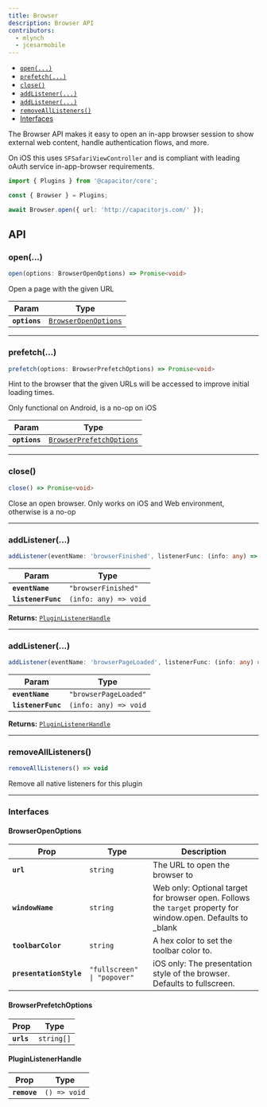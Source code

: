 ```yaml
---
title: Browser
description: Browser API
contributors:
  - mlynch
  - jcesarmobile
---
```


<plugin-platforms platforms="pwa,ios,android"></plugin-platforms>

<docgen-index>

* [`open(...)`](#open)
* [`prefetch(...)`](#prefetch)
* [`close()`](#close)
* [`addListener(...)`](#addlistener)
* [`addListener(...)`](#addlistener)
* [`removeAllListeners()`](#removealllisteners)
* [Interfaces](#interfaces)

</docgen-index>

The Browser API makes it easy to open an in-app browser session to show external web content,
handle authentication flows, and more.

On iOS this uses `SFSafariViewController` and is compliant with leading oAuth service in-app-browser requirements.

```typescript
import { Plugins } from '@capacitor/core';

const { Browser } = Plugins;

await Browser.open({ url: 'http://capacitorjs.com/' });
```

## API

<docgen-api>

<!--Update the source file JSDoc comments and rerun docgen to update the docs below-->

### open(...)

```typescript
open(options: BrowserOpenOptions) => Promise<void>
```

Open a page with the given URL

| Param         | Type                                                              |
| ------------- | ----------------------------------------------------------------- |
| **`options`** | <code><a href="#browseropenoptions">BrowserOpenOptions</a></code> |

--------------------


### prefetch(...)

```typescript
prefetch(options: BrowserPrefetchOptions) => Promise<void>
```

Hint to the browser that the given URLs will be accessed
to improve initial loading times.

Only functional on Android, is a no-op on iOS

| Param         | Type                                                                      |
| ------------- | ------------------------------------------------------------------------- |
| **`options`** | <code><a href="#browserprefetchoptions">BrowserPrefetchOptions</a></code> |

--------------------


### close()

```typescript
close() => Promise<void>
```

Close an open browser. Only works on iOS and Web environment, otherwise is a no-op

--------------------


### addListener(...)

```typescript
addListener(eventName: 'browserFinished', listenerFunc: (info: any) => void) => PluginListenerHandle
```

| Param              | Type                                |
| ------------------ | ----------------------------------- |
| **`eventName`**    | <code>"browserFinished"</code>      |
| **`listenerFunc`** | <code>(info: any) =&gt; void</code> |

**Returns:** <code><a href="#pluginlistenerhandle">PluginListenerHandle</a></code>

--------------------


### addListener(...)

```typescript
addListener(eventName: 'browserPageLoaded', listenerFunc: (info: any) => void) => PluginListenerHandle
```

| Param              | Type                                |
| ------------------ | ----------------------------------- |
| **`eventName`**    | <code>"browserPageLoaded"</code>    |
| **`listenerFunc`** | <code>(info: any) =&gt; void</code> |

**Returns:** <code><a href="#pluginlistenerhandle">PluginListenerHandle</a></code>

--------------------


### removeAllListeners()

```typescript
removeAllListeners() => void
```

Remove all native listeners for this plugin

--------------------


### Interfaces


#### BrowserOpenOptions

| Prop                    | Type                                   | Description                                                                                                   |
| ----------------------- | -------------------------------------- | ------------------------------------------------------------------------------------------------------------- |
| **`url`**               | <code>string</code>                    | The URL to open the browser to                                                                                |
| **`windowName`**        | <code>string</code>                    | Web only: Optional target for browser open. Follows the `target` property for window.open. Defaults to _blank |
| **`toolbarColor`**      | <code>string</code>                    | A hex color to set the toolbar color to.                                                                      |
| **`presentationStyle`** | <code>"fullscreen" \| "popover"</code> | iOS only: The presentation style of the browser. Defaults to fullscreen.                                      |


#### BrowserPrefetchOptions

| Prop       | Type                  |
| ---------- | --------------------- |
| **`urls`** | <code>string[]</code> |


#### PluginListenerHandle

| Prop         | Type                       |
| ------------ | -------------------------- |
| **`remove`** | <code>() =&gt; void</code> |

</docgen-api>
